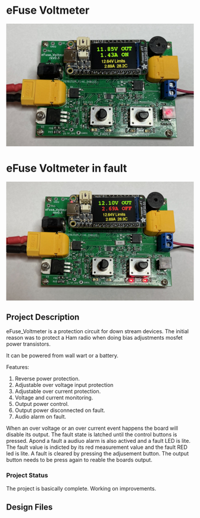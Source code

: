 # eFuse Voltmeter
![Alt text](https://github.com/jerryok826/eFuse_voltmeter/blob/main/Pictures/eFuse_Volt.jpeg)

# eFuse Voltmeter in fault
![Alt text](https://github.com/jerryok826/eFuse_voltmeter/blob/main/Pictures/eFuse_volt_fault.jpeg)

## Project Description
eFuse_Voltmeter is a protection circuit for down stream devices. The initial reason was to protect a Ham radio when doing bias adjustments mosfet power transistors.

It can be powered from wall wart or a battery. 

Features:
1. Reverse power protection.
2. Adjustable over voltage input protection
3. Adjustable over current protection.
4. Voltage and current monitoring.
5. Output power control.
6. Output power disconnected on fault.
7. Audio alarm on fault.

When an over voltage or an over current event happens the board will disable its output. The fault state is latched until the control buttons is pressed. Apond a fault a audiuo alarm is also actived and a fault LED is lite. The fault value is indicted by its red measurement value and the fault RED led is lite. A fault is cleared by pressing the adjusement button. The output button needs to be press again to reable the boards output.
 
### Project Status
The project is basically complete. Working on improvements.

## Design Files
